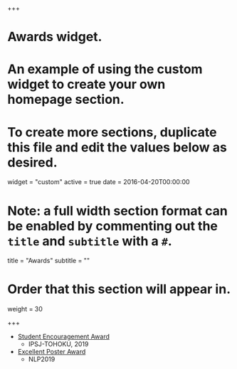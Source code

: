 +++
# Awards widget.
# An example of using the custom widget to create your own homepage section.
# To create more sections, duplicate this file and edit the values below as desired.
widget = "custom"
active = true
date = 2016-04-20T00:00:00

# Note: a full width section format can be enabled by commenting out the `title` and `subtitle` with a `#`.
title = "Awards"
subtitle = ""

# Order that this section will appear in.
weight = 30

+++

- [Student Encouragement Award](https://www.nlp.ecei.tohoku.ac.jp/news-release/2336/)
  - IPSJ-TOHOKU, 2019
- [Excellent Poster Award](https://www.nlp.ecei.tohoku.ac.jp/news-release/1220/)
  - NLP2019
